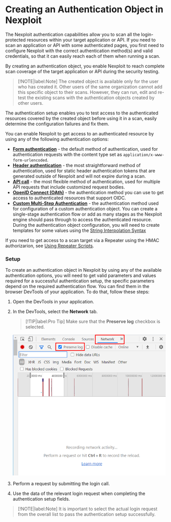 # Creating an Authentication Object in Nexploit

The Nexploit authentication capabilities allow you to scan all the login-protected resources within your target application or API. If you need to scan an application  or API with some authenticated pages, you first need to configure Nexploit with the correct authentication method(s) and valid credentials, so that it can easily reach each of them when running a scan. 

By creating an authentication object, you enable Nexploit to reach complete scan coverage of the target application or API during the security testing. 

>[!NOTE|label:Note]
The created object is available only for the user who has created it. Other users of the same organization cannot add this specific object to their scans. However, they can run, edit and re-test the existing scans with the authentication objects created by other users.

The authentication setup enables you to test access to the authenticated resources covered by the created object before using it in a scan, easily determine the configuration failures and fix them. 

You can enable Nexploit to get access to an authenticated resource by using any of the following authentication options:
* [**Form authentication**](guide/np-web-ui/scanning/managing-authentications/types/form-authentication.md) - the default method of authentication, used for authentication requests with the content type set as `application/x-www-form-urlencoded`.   
* [**Header authentication**](guide/np-web-ui/scanning/managing-authentications/types/header-authentication.md) - the most straightforward method of authentication, used for static header authentication tokens that are generated outside of Nexploit and will not expire during a scan.  
* [**API call**](guide/np-web-ui/scanning/managing-authentications/types/api-call.md) - the most flexible method of authentication, used  for multiple API requests that include customized request bodies. 
* [**OpenID Connect (OAth)**](guide/np-web-ui/scanning/managing-authentications/types/openid-connect.md) - the authentication method you can use to get access to authenticated resources that support OIDC.  
* [**Custom Multi-Step Authentication**](guide/np-web-ui/scanning/managing-authentications/types/custom-auth.md) - the authentication method used for configuration of a custom authentication object. You can create a single-stage authentication flow or add as many stages as the Nexploit engine should pass through to access the authenticated resource. During the authentication object configuration, you will need to create templates for some values using the [String Interpolation Syntax](guide/np-web-ui/scanning/managing-authentications/syntax.md) 

If you need to get access to a scan target via a Repeater using the HMAC authorizarion, see [Using Repeater Scripts](/guide/np-web-ui/advanced-set-up/using-repeaters-scripts/scripts-overview.md).

### Setup <!-- {docsify-ignore} -->
To create an authentication object in Nexploit by using any of the available authentication options, you will need to get valid parameters and values required for a successful authentication setup, the specific parameters depend on the required authentication flow. You can find them in the browser DevTools of your application. To do that, follow these steps:
1. Open the DevTools in your application.
2. In the DevTools, select the **Network** tab.

    > [!TIP|label:Pro Tip]
Make sure that the **Preserve log** checkbox is selected.

   ![Preserve-log](media/preserve-log.png ':size=45%')

3. Perform a request by submitting the login call.  
4. Use the data of the relevant login request when completing the authentication setup fields.

  >[!NOTE|label:Note]
  It is important to select the actual login request from the overall list to pass the authentication setup successfully. 


